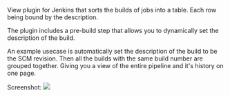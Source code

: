 View plugin for Jenkins that sorts the builds of jobs into a table. Each row being bound by the description.

The plugin includes a pre-build step that allows you to dynamically set the description of the build.

An example usecase is automatically set the description of the build to be the SCM revision.
Then all the builds with the same build number are grouped together.
Giving you a view of the entire pipeline and it's history on one page. 

Screenshot:
<a href="http://imgur.com/lYslonG"><img src="http://i.imgur.com/lYslonG.png" /></a>

